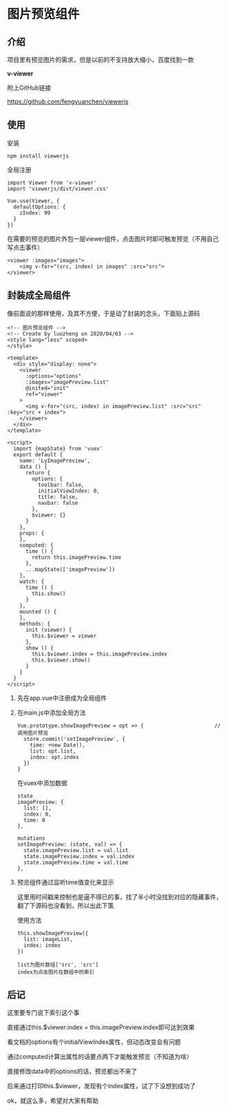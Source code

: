 # 图片预览组件

## 介绍

项目里有预览图片的需求，但是以前的不支持放大缩小，百度找到一款

**v-viewer**

附上GitHub链接

https://github.com/fengyuanchen/viewerjs



## 使用

安装

```
npm install viewerjs
```



全局注册

```
import Viewer from 'v-viewer'
import 'viewerjs/dist/viewer.css'

Vue.use(Viewer, {
  defaultOptions: {
    zIndex: 99
  }
})
```



在需要的预览的图片外包一层viewer组件，点击图片时即可触发预览（不用自己写点击事件）

```
<viewer :images="images">
	<img v-for="(src, index) in images" :src="src">
</viewer>
```



## 封装成全局组件

像前面说的那样使用，及其不方便，于是动了封装的念头，下面贴上源码

```
<!-- 图片预览组件 -->
<!-- Create by luozheng on 2020/04/03 -->
<style lang="less" scoped>
</style>

<template>
  <div style="display: none">
    <viewer
      :options="options"
      :images="imagePreview.list"
      @inited="init"
      ref="viewer"
    >
      <img v-for="(src, index) in imagePreview.list" :src="src" :key="src + index">
    </viewer>
  </div>
</template>

<script>
  import {mapState} from 'vuex'
  export default {
    name: 'LyImagePreview',
    data () {
      return {
        options: {
          toolbar: false,
          initialViewIndex: 0,
          title: false,
          navbar: false
        },
        $viewer: {}
      }
    },
    props: {
    },
    computed: {
      time () {
        return this.imagePreview.time
      },
      ...mapState(['imagePreview'])
    },
    watch: {
      time () {
        this.show()
      }
    },
    mounted () {
    },
    methods: {
      init (viewer) {
        this.$viewer = viewer
      },
      show () {
        this.$viewer.index = this.imagePreview.index
        this.$viewer.show()
      }
    }
  }
</script>
```



1. 先在app.vue中注册成为全局组件

2. 在main.js中添加全局方法

   ```
   Vue.prototype.showImagePreview = opt => {                       // 调用图片预览
     store.commit('setImagePreview', {
       time: +new Date(),
       list: opt.list,
       index: opt.index
     })
   }
   ```

   在vuex中添加数据

   ```
   state
   imagePreview: {
     list: [],
     index: 0,
     time: 0
   },
   
   mutations
   setImagePreview: (state, val) => {
     state.imagePreview.list = val.list
     state.imagePreview.index = val.index
     state.imagePreview.time = val.time
   },
   ```

3. 预览组件通过监听time值变化来显示

   这里用时间戳来控制也是逼不得已的事，找了半小时没找到对应的隐藏事件，翻了下源码也没看到，所以出此下策

   使用方法

   ```
   this.showImagePreview({
     list: imageList,
     index: index
   })
   
   list为图片数组['src', 'src']
   index为点击图片在数组中的索引
   
   ```

   

## 后记

这里要专门说下索引这个事

直接通过this.$viewer.index = this.imagePreview.index即可达到效果

看文档的options有个initialViewIndex属性，但动态改变会有问题

通过computed计算出属性的话要点两下才能触发预览（不知道为啥）

直接修改data中的options的话，预览都出不来了

后来通过打印this.$viewer，发现有个index属性，试了下没想到成功了

ok，就这么多，希望对大家有帮助